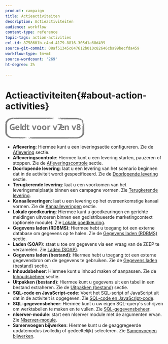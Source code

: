 ```yaml
---
product: campaign
title: Actieactiviteiten
description: Actieactiviteiten
audience: workflow
content-type: reference
topic-tags: action-activities
exl-id: 8758601b-c4bd-4179-8816-305d1a68d499
source-git-commit: 08af51345c047612b010c82646cba99becfda459
workflow-type: tm+mt
source-wordcount: '269'
ht-degree: 3%

---
```


# Actieactiviteiten{#about-action-activities}

![](../../assets/common.svg)

* **Aflevering**: Hiermee kunt u een leveringsactie configureren. Zie de [Aflevering](delivery.md) sectie.
* **Afleveringscontrole**: Hiermee kunt u een levering starten, pauzeren of stoppen. Zie de [Afleveringscontrole](delivery-control.md) sectie.
* **Doorlopende levering**: laat u een levering van het scenario beginnen dat in de activiteit wordt gespecificeerd. Zie de [Doorlopende levering](continuous-delivery.md) sectie.
* **Terugkerende levering**: laat u een voorkomen van het leveringsmalplaatje binnen een campagne vormen. Zie [Terugkerende levering](recurring-delivery.md).
* **Kanaalleveringen**: laat u een levering op het overeenkomstige kanaal vormen. Zie de [Kanaalleveringen](cross-channel-deliveries.md) sectie.
* **Lokale goedkeuring**: Hiermee kunt u goedkeuringen en gerichte meldingen uitvoeren binnen een gedistribueerde marketingcontext (optionele module). Zie [Lokale goedkeuring](local-approval.md).
* **Gegevens laden (RDBMS)**: Hiermee hebt u toegang tot een externe database om gegevens op te halen. Zie de [Gegevens laden (RDBMS)](data-loading--rdbms-.md) sectie.
* **Laden (SOAP)**: staat u toe om gegevens via een vraag van de ZEEP te verzamelen. Zie [Laden (SOAP)](loading--soap-.md).
* **Gegevens laden (bestand)**: Hiermee hebt u toegang tot een externe gegevensbron om de gegevens te gebruiken. Zie de [Gegevens laden (bestand)](data-loading--file-.md) sectie.
* **Inhoudsbeheer**: Hiermee kunt u inhoud maken of aanpassen. Zie de [Inhoudsbeheer](content-management.md) sectie.
* **Uitpakken (bestand)**: Hiermee kunt u gegevens uit een tabel in een bestand extraheren. Zie de [Uitpakken (bestand)](extraction--file-.md) sectie.
* **SQL-code en JavaScript-code**: Voert het SQL-script of JavaScript uit dat in de activiteit is opgegeven. Zie [SQL-code en JavaScript-code](sql-code-and-javascript-code.md).
* **SQL-gegevensbeheer**: Hiermee kunt u uw eigen SQL-query&#39;s schrijven om werktabellen te maken en te vullen. Zie [SQL-gegevensbeheer](sql-data-management.md).
* **nlserver-module**: start een nlserver module met de argumenten ervan. Zie [Nlserver-module](nlserver-module.md).
* **Samenvoegen bijwerken**: Hiermee kunt u de geaggregeerde updatemodus (volledig of gedeeltelijk) selecteren. Zie [Samenvoegen bijwerken](update-aggregate.md).

